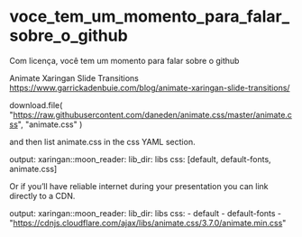 # voce_tem_um_momento_para_falar_sobre_o_github
 Com licença, você tem um momento para falar sobre o github


Animate Xaringan Slide Transitions
https://www.garrickadenbuie.com/blog/animate-xaringan-slide-transitions/

download.file(
  "https://raw.githubusercontent.com/daneden/animate.css/master/animate.css",
  "animate.css"
)


and then list animate.css in the css YAML section.

output:
  xaringan::moon_reader:
    lib_dir: libs
    css: [default, default-fonts, animate.css]

Or if you’ll have reliable internet during your presentation you can link directly to a CDN.

output:
  xaringan::moon_reader:
    lib_dir: libs
    css:
      - default
      - default-fonts 
      - "https://cdnjs.cloudflare.com/ajax/libs/animate.css/3.7.0/animate.min.css"